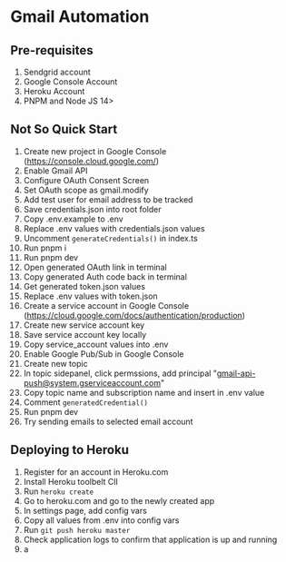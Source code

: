 # Gmail Automation

## Pre-requisites

1. Sendgrid account
2. Google Console Account
3. Heroku Account
4. PNPM and Node JS 14>

## Not So Quick Start

1. Create new project in Google Console (https://console.cloud.google.com/)
2. Enable Gmail API
3. Configure OAuth Consent Screen
4. Set OAuth scope as gmail.modify
5. Add test user for email address to be tracked
6. Save credentials.json into root folder
7. Copy .env.example to .env
8. Replace .env values with credentials.json values
9. Uncomment `generateCredentials()` in index.ts
10. Run pnpm i
11. Run pnpm dev
12. Open generated OAuth link in terminal
13. Copy generated Auth code back in terminal
14. Get generated token.json values
15. Replace .env values with token.json
16. Create a service account in Google Console (https://cloud.google.com/docs/authentication/production)
17. Create new service account key
18. Save service account key locally
19. Copy service_account values into .env
20. Enable Google Pub/Sub in Google Console
21. Create new topic
22. In topic sidepanel, click permssions, add principal "gmail-api-push@system.gserviceaccount.com"
23. Copy topic name and subscription name and insert in .env value
24. Comment `generatedCredential()`
25. Run pnpm dev
26. Try sending emails to selected email account

## Deploying to Heroku

1. Register for an account in Heroku.com
2. Install Heroku toolbelt ClI
3. Run `heroku create`
4. Go to heroku.com and go to the newly created app
5. In settings page, add config vars
6. Copy all values from .env into config vars
7. Run `git push heroku master`
8. Check application logs to confirm that application is up and running
9. a
